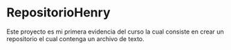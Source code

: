 # RepositorioHenry
Este proyecto es mi primera evidencia del curso la cual consiste en crear un repositorio el cual contenga un archivo de texto.